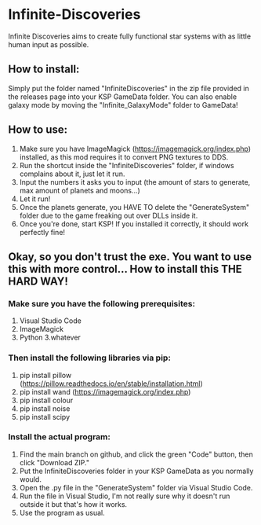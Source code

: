 # Infinite-Discoveries
Infinite Discoveries aims to create fully functional star systems with as little human input as possible.

## How to install:
Simply put the folder named "InfiniteDiscoveries" in the zip file provided in the releases page into your KSP GameData folder.
You can also enable galaxy mode by moving the "Infinite_GalaxyMode" folder to GameData!

## How to use:
1. Make sure you have ImageMagick (https://imagemagick.org/index.php) installed, as this mod requires it to convert PNG textures to DDS.
2. Run the shortcut inside the "InfiniteDiscoveries" folder, if windows complains about it, just let it run.
3. Input the numbers it asks you to input (the amount of stars to generate, max amount of planets and moons...)
3. Let it run!
4. Once the planets generate, you HAVE TO delete the "GenerateSystem" folder due to the game freaking out over DLLs inside it.
5. Once you're done, start KSP! If you installed it correctly, it should work perfectly fine!


## Okay, so you don't trust the exe. You want to use this with more control... How to install this THE HARD WAY!

### Make sure you have the following prerequisites:
1. Visual Studio Code
2. ImageMagick
3. Python 3.whatever

### Then install the following libraries via pip:
1. pip install pillow (https://pillow.readthedocs.io/en/stable/installation.html)
2. pip install wand (https://imagemagick.org/index.php)
3. pip install colour
4. pip install noise
5. pip install scipy

### Install the actual program:
1. Find the main branch on github, and click the green "Code" button, then click "Download ZIP."
2. Put the InfiniteDiscoveries folder in your KSP GameData as you normally would.
3. Open the .py file in the "GenerateSystem" folder via Visual Studio Code.
4. Run the file in Visual Studio, I'm not really sure why it doesn't run outside it but that's how it works.
5. Use the program as usual.
